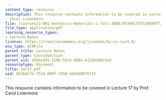 ```yaml
---
content_type: resource
description: This resource contains information to be covered in Lecture 17 by Prof.
  Carol Livermore.
file: /courses/2-001-mechanics-materials-i-fall-2006/0536dc7d752d099f72b85de5d8876f22_lec17.pdf
file_type: application/pdf
learning_resource_types:
- Lecture Notes
license: https://creativecommons.org/licenses/by-nc-sa/4.0/
ocw_type: OCWFile
parent_title: Lecture Notes
parent_type: CourseSection
parent_uid: ddbbc491-2106-53ce-dd8e-b122b208c5ed
resourcetype: Document
title: lec17.pdf
uid: 0536dc7d-752d-099f-72b8-5de5d8876f22
---
```

This resource contains information to be covered in Lecture 17 by Prof. Carol Livermore.